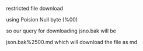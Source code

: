 restricted file download

using Poision Null byte (%00)

so our query for downloading jsno.bak will be 

json.bak%2500.md which will download the file as md
